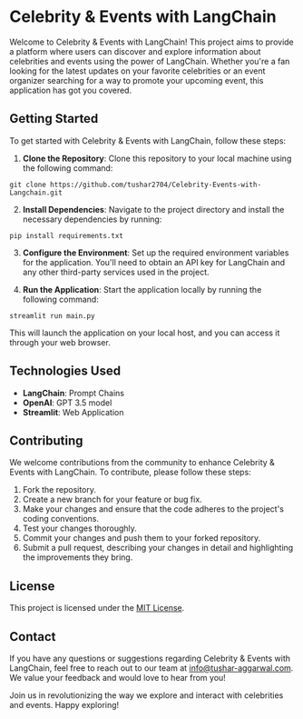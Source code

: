 # Celebrity & Events with LangChain


Welcome to Celebrity & Events with LangChain! This project aims to provide a platform where users can discover and explore information about celebrities and events using the power of LangChain. Whether you're a fan looking for the latest updates on your favorite celebrities or an event organizer searching for a way to promote your upcoming event, this application has got you covered.

## Getting Started

To get started with Celebrity & Events with LangChain, follow these steps:

1. **Clone the Repository**: Clone this repository to your local machine using the following command:

```
git clone https://github.com/tushar2704/Celebrity-Events-with-Langchain.git
```

2. **Install Dependencies**: Navigate to the project directory and install the necessary dependencies by running:

```
pip install requirements.txt
```

3. **Configure the Environment**: Set up the required environment variables for the application. You'll need to obtain an API key for LangChain and any other third-party services used in the project.

4. **Run the Application**: Start the application locally by running the following command:
```
streamlit run main.py
```

This will launch the application on your local host, and you can access it through your web browser.

## Technologies Used

- **LangChain**: Prompt Chains
- **OpenAI**: GPT 3.5 model
- **Streamlit**: Web Application

## Contributing

We welcome contributions from the community to enhance Celebrity & Events with LangChain. To contribute, please follow these steps:

1. Fork the repository.
2. Create a new branch for your feature or bug fix.
3. Make your changes and ensure that the code adheres to the project's coding conventions.
4. Test your changes thoroughly.
5. Commit your changes and push them to your forked repository.
6. Submit a pull request, describing your changes in detail and highlighting the improvements they bring.

## License

This project is licensed under the [MIT License](LICENSE).

## Contact

If you have any questions or suggestions regarding Celebrity & Events with LangChain, feel free to reach out to our team at info@tushar-aggarwal.com. We value your feedback and would love to hear from you!

Join us in revolutionizing the way we explore and interact with celebrities and events. Happy exploring!
